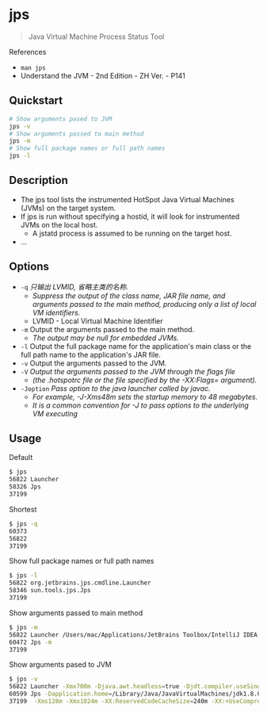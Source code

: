 # jps

> Java Virtual Machine Process Status Tool

References

- `man jps`
- Understand the JVM - 2nd Edition - ZH Ver. - P141

## Quickstart

```bash
# Show arguments pased to JVM
jps -v
# Show arguments passed to main method
jps -m
# Show full package names or full path names
jps -l
```

## Description

- The jps tool lists the instrumented HotSpot Java Virtual Machines (JVMs) on the target system.
- If jps is run without specifying a hostid, it will look for instrumented JVMs on the local host.
    - A jstatd process is assumed to be running on the target host.
- …

## Options

- `-q` _只输出 LVMID, 省略主类的名称._
    - _Suppress the output of the class name, JAR file name, and arguments passed to the main method, producing only a list of local VM identifiers._
    - LVMID - Local Virtual Machine Identifier
- `-m` Output the arguments passed to the main method.
    - _The output may be null for embedded JVMs._
- `-l` Output the full package name for the application's main class or the full path name to the application's JAR file.
- `-v` Output the arguments passed to the JVM.
- `-V` _Output the arguments passed to the JVM through the flags file_
    - _(the .hotspotrc file or the file specified by the -XX:Flags=<filename> argument)._
- `-Joption` _Pass option to the java launcher called by javac._
    - _For example, -J-Xms48m sets the startup memory to 48 megabytes._
    - _It is a common convention for -J to pass options to the underlying VM executing_

## Usage

Default

```bash
$ jps
56822 Launcher
58326 Jps
37199
```

Shortest

```bash
$ jps -q
60373
56822
37199
```

Show full package names or full path names

```bash
$ jps -l
56822 org.jetbrains.jps.cmdline.Launcher
58346 sun.tools.jps.Jps
37199
```

Show arguments passed to main method

```bash
$ jps -m
56822 Launcher /Users/mac/Applications/JetBrains Toolbox/IntelliJ IDEA.app/Contents/lib/netty-resolver-4.1.47.Final.jar:/Users/mac/Applications/JetBrains Toolbox/IntelliJ IDEA.app/Contents/lib/maven-resolver-provider-3.6.1.jar:/Users/mac/Applications/JetBrains Toolbox/IntelliJ IDEA.app/Contents/lib/log4j.jar:/Users/mac/Applications/JetBrains Toolbox/IntelliJ IDEA.app/Contents/lib/maven-model-3.6.1.jar:/Users/mac/Applications/JetBrains Toolbox/IntelliJ IDEA.app/Contents/lib/idea_rt.jar:/Users/mac/Applications/JetBrains Toolbox/IntelliJ IDEA.app/Contents/lib/jps-model.jar:/Users/mac/Applications/JetBrains Toolbox/IntelliJ IDEA.app/Contents/lib/netty-buffer-4.1.47.Final.jar:/Users/mac/Applications/JetBrains Toolbox/IntelliJ IDEA.app/Contents/plugins/java/lib/aether-dependency-resolver.jar:/Users/mac/Applications/JetBrains Toolbox/IntelliJ IDEA.app/Contents/lib/annotations.jar:/Users/mac/Applications/JetBrains Toolbox/IntelliJ IDEA.app/Contents/lib/oro-2.0.8.jar:/Users/mac/Applications/JetBrai
60472 Jps -m
37199
```

Show arguments pased to JVM

```bash
$ jps -v
56822 Launcher -Xmx700m -Djava.awt.headless=true -Djdt.compiler.useSingleThread=true -Dpreload.project.path=/Users/mac/Documents/java.buyermall -Dpreload.config.path=/Users/mac/Library/Application Support/JetBrains/IntelliJIdea2020.1/options -Dcompile.parallel=false -Drebuild.on.dependency.change=true -Djava.net.preferIPv4Stack=true -Dio.netty.initialSeedUniquifier=-7963982648567631968 -Dfile.encoding=UTF-8 -Duser.language=en -Duser.country=CN -Didea.paths.selector=IntelliJIdea2020.1 -Didea.home.path=/Users/mac/Applications/JetBrains Toolbox/IntelliJ IDEA.app/Contents -Didea.config.path=/Users/mac/Library/Application Support/JetBrains/IntelliJIdea2020.1 -Didea.plugins.path=/Users/mac/Library/Application Support/JetBrains/IntelliJIdea2020.1/plugins -Djps.log.dir=/Users/mac/Library/Logs/JetBrains/IntelliJIdea2020.1/build-log -Djps.fallback.jdk.home=/Users/mac/Applications/JetBrains Toolbox/IntelliJ IDEA.app/Contents/jbr/Contents/Home -Djps.fallback.jdk.version=11.0.6 -Dio.netty.noUnsafe=true -Djava.io.tmpdir=/Users/mac/Librar
60599 Jps -Dapplication.home=/Library/Java/JavaVirtualMachines/jdk1.8.0_221.jdk/Contents/Home -Xms8m
37199  -Xms128m -Xmx1024m -XX:ReservedCodeCacheSize=240m -XX:+UseCompressedOops -Dfile.encoding=UTF-8 -XX:+UseConcMarkSweepGC -XX:SoftRefLRUPolicyMSPerMB=50 -ea -XX:CICompilerCount=2 -Dsun.io.useCanonPrefixCache=false -Djava.net.preferIPv4Stack=true -Djdk.http.auth.tunneling.disabledSchemes="" -XX:+HeapDumpOnOutOfMemoryError -XX:-OmitStackTraceInFastThrow -Djdk.attach.allowAttachSelf -Dkotlinx.coroutines.debug=off -Xverify:none -XX:ErrorFile=/Users/mac/java_error_in_idea_%p.log -XX:HeapDumpPath=/Users/mac/java_error_in_idea.hprof -Djb.vmOptionsFile=/Users/mac/Library/Application Support/JetBrains/IntelliJIdea2020.1/idea.vmoptions -Didea.home.path=/Users/mac/Applications/JetBrains Toolbox/IntelliJ IDEA.app/Contents -Didea.executable=idea -Didea.paths.selector=IntelliJIdea2020.1 -Didea.vendor.name=JetBrains
```
